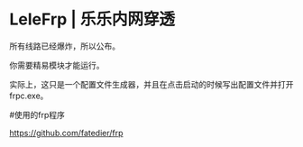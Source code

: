 # LeleFrp | 乐乐内网穿透
所有线路已经爆炸，所以公布。


你需要精易模块才能运行。

实际上，这只是一个配置文件生成器，并且在点击启动的时候写出配置文件并打开frpc.exe。

#使用的frp程序

https://github.com/fatedier/frp
